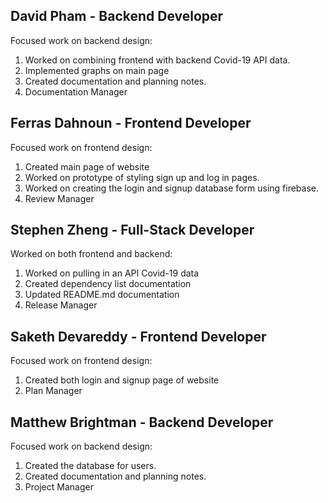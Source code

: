 ## David Pham - Backend Developer
Focused work on backend design:
  1. Worked on combining frontend with backend Covid-19 API data.
  2. Implemented graphs on main page
  3. Created documentation and planning notes.
  4. Documentation Manager


## Ferras Dahnoun - Frontend Developer
Focused work on frontend design:
  1. Created main page of website
  2. Worked on prototype of styling sign up and log in pages.
  3. Worked on creating the login and signup database form using firebase.
  4. Review Manager


## Stephen Zheng - Full-Stack Developer
Worked on both frontend and backend:
  1. Worked on pulling in an API Covid-19 data
  2. Created dependency list documentation
  3. Updated README.md documentation
  4. Release Manager


## Saketh Devareddy - Frontend Developer
Focused work on frontend design:
  1. Created both login and signup page of website
  2. Plan Manager


## Matthew Brightman - Backend Developer
Focused work on backend design:
  1. Created the database for users.
  2. Created documentation and planning notes.
  3. Project Manager
